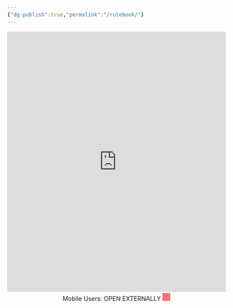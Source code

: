 ```yaml
---
{"dg-publish":true,"permalink":"/rulebook/"}
---
```



<iframe src="https://drive.google.com/file/d/1RB6Jt9SbdOXj3KUPxmG1ui_Tt5sEUDvF/preview" style='height: 600px; width: 100%;' frameborder="0" scrolling="no" id="iframe" allow="autoplay"></iframe>
<div align="center">
Mobile Users: <a src="https://drive.google.com/file/d/1RB6Jt9SbdOXj3KUPxmG1ui_Tt5sEUDvF/view">OPEN EXTERNALLY <img src="https://raw.githubusercontent.com/burdenedsouls/rustbane/main/src/site/img/arrow-up-right-from-square-solid.svg" width="18px" style="filter: invert(0.5) sepia(1) saturate(5) hue-rotate(310deg);"/></a>
</div>